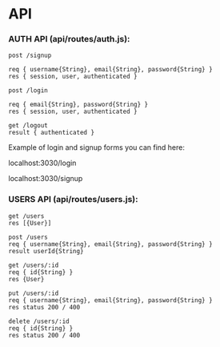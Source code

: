 # API

### AUTH API (api/routes/auth.js):
```
post /signup

req { username{String}, email{String}, password{String} }
res { session, user, authenticated }

post /login

req { email{String}, password{String} }
res { session, user, authenticated }

get /logout
result { authenticated }
```
Example of login and signup forms you can find here:

localhost:3030/login

localhost:3030/signup

### USERS API (api/routes/users.js):
```
get /users
res [{User}]

post /users
req { username{String}, email{String}, password{String} }
result userId{String}

get /users/:id
req { id{String} }
res {User}

put /users/:id
req { username{String}, email{String}, password{String} }
res status 200 / 400

delete /users/:id
req { id{String} }
res status 200 / 400
```




